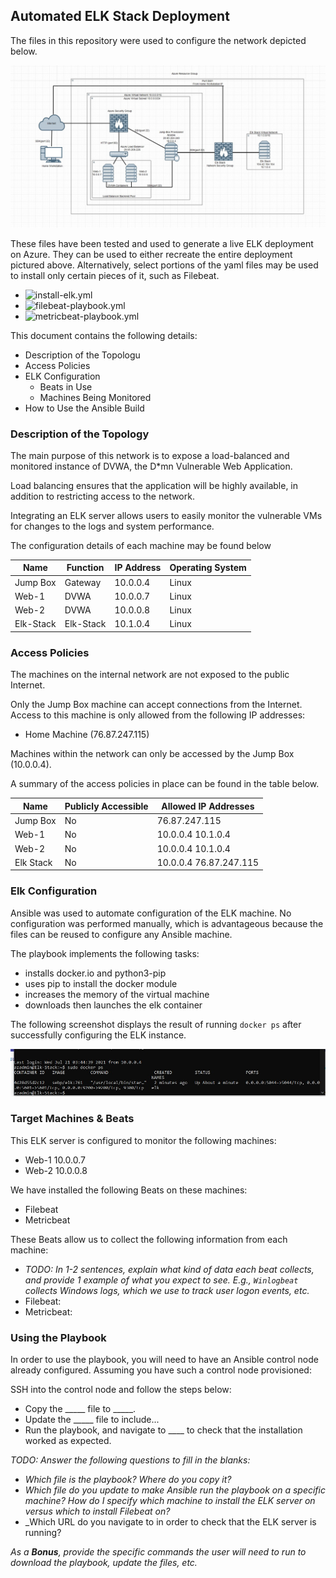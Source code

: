## Automated ELK Stack Deployment

The files in this repository were used to configure the network depicted below.

![Network Diagram](Diagrams/Network_Diagram.png)

These files have been tested and used to generate a live ELK deployment on Azure. They can be used to either recreate the entire deployment pictured above. Alternatively, select portions of the yaml files may be used to install only certain pieces of it, such as Filebeat.

  - ![install-elk.yml](Ansible/install-elk.yml)
  - ![filebeat-playbook.yml](Ansible/filebeat-playbook.yml)
  - ![metricbeat-playbook.yml](Ansible/metricbeat-playbook.yml)

This document contains the following details:
- Description of the Topologu
- Access Policies
- ELK Configuration
  - Beats in Use
  - Machines Being Monitored
- How to Use the Ansible Build


### Description of the Topology

The main purpose of this network is to expose a load-balanced and monitored instance of DVWA, the D*mn Vulnerable Web Application.

Load balancing ensures that the application will be highly available, in addition to restricting access to the network.

Integrating an ELK server allows users to easily monitor the vulnerable VMs for changes to the logs and system performance.

The configuration details of each machine may be found below

| Name     | Function | IP Address | Operating System |
|----------|----------|------------|------------------|
| Jump Box | Gateway  | 10.0.0.4   | Linux            |
| Web-1    | DVWA     | 10.0.0.7   | Linux            |
| Web-2    | DVWA     | 10.0.0.8   | Linux            |
| Elk-Stack| Elk-Stack| 10.1.0.4   | Linux            |

### Access Policies

The machines on the internal network are not exposed to the public Internet. 

Only the Jump Box machine can accept connections from the Internet. Access to this machine is only allowed from the following IP addresses:
- Home Machine (76.87.247.115)

Machines within the network can only be accessed by the Jump Box (10.0.0.4).

A summary of the access policies in place can be found in the table below.

| Name      | Publicly Accessible | Allowed IP Addresses    |
|-----------|---------------------|-------------------------|
| Jump Box  |          No         | 76.87.247.115           |
| Web-1     |          No         | 10.0.0.4  10.1.0.4      |
| Web-2     |          No         | 10.0.0.4  10.1.0.4      |
| Elk Stack |          No         | 10.0.0.4  76.87.247.115 |

### Elk Configuration

Ansible was used to automate configuration of the ELK machine. No configuration was performed manually, which is advantageous because the files can be reused to configure any Ansible machine.

The playbook implements the following tasks:
- installs docker.io and python3-pip
- uses pip to install the docker module
- increases the memory of the virtual machine
- downloads then launches the elk container

The following screenshot displays the result of running `docker ps` after successfully configuring the ELK instance.

![docker ps output](Diagrams/docker_ps_output.png)

### Target Machines & Beats
This ELK server is configured to monitor the following machines:
- Web-1 10.0.0.7
- Web-2 10.0.0.8

We have installed the following Beats on these machines:
- Filebeat
- Metricbeat

These Beats allow us to collect the following information from each machine:
- _TODO: In 1-2 sentences, explain what kind of data each beat collects, and provide 1 example of what you expect to see. E.g., `Winlogbeat` collects Windows logs, which we use to track user logon events, etc._
- Filebeat:
- Metricbeat:

### Using the Playbook
In order to use the playbook, you will need to have an Ansible control node already configured. Assuming you have such a control node provisioned: 

SSH into the control node and follow the steps below:
- Copy the _____ file to _____.
- Update the _____ file to include...
- Run the playbook, and navigate to ____ to check that the installation worked as expected.

_TODO: Answer the following questions to fill in the blanks:_
- _Which file is the playbook? Where do you copy it?_
- _Which file do you update to make Ansible run the playbook on a specific machine? How do I specify which machine to install the ELK server on versus which to install Filebeat on?_
- _Which URL do you navigate to in order to check that the ELK server is running?

_As a **Bonus**, provide the specific commands the user will need to run to download the playbook, update the files, etc._
